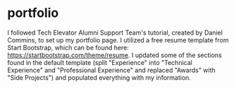 # portfolio
I followed Tech Elevator Alumni Support Team's tutorial, created by Daniel Commins, to set up my portfolio page.
I utilized a free resume template from Start Bootstrap, which can be found here: https://startbootstrap.com/theme/resume. 
I updated some of the sections found in the default template (split "Experience" into "Technical Experience" and "Professional Experience" and replaced "Awards" with "Side Projects") and populated everything with my information.
